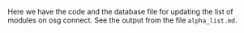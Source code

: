 Here we have the code and the database file for updating the list of modules on osg connect. See the output from the file 
`alpha_list.md`. 
